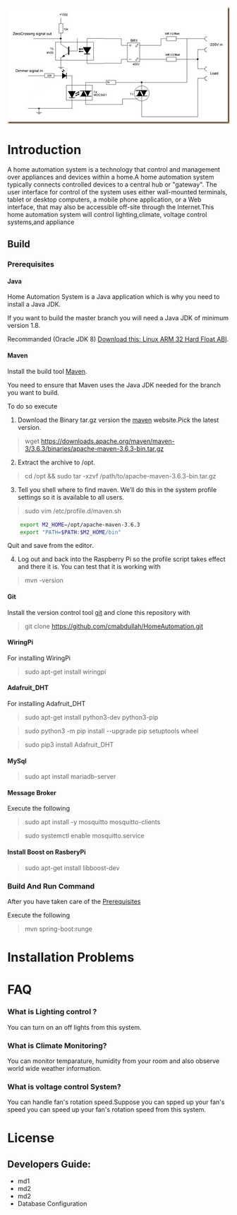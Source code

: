 ![alt text](images/dimmer2_thumb.jpg "This is the complete circuit of the dimmer")
# Introduction

A home automation system is a technology that control and management over appliances and devices within a home.A home automation system typically connects controlled devices to a central hub or "gateway". The user interface for control of the system uses either wall-mounted terminals, tablet or desktop computers, a mobile phone application, or a Web interface, that may also be accessible off-site through the Internet.This home automation system will control lighting,climate, voltage control systems,and appliance

## Build

### Prerequisites

#### Java

Home Automation System is a Java application which is why you need to install a Java JDK.

If you want to build the master branch you will need a Java JDK of minimum version 1.8.

Recommanded (Oracle JDK 8) [Download this: Linux ARM 32 Hard Float ABI](https://www.oracle.com/java/technologies/javase/javase-jdk8-downloads.html).

#### Maven

Install the build tool [Maven](https://maven.apache.org/).

You need to ensure that Maven uses the Java JDK needed for the branch you want to build.

To do so execute

1. Download the Binary tar.gz version the [maven](http://maven.apache.org/download.cgi) website.Pick the latest version. 

> wget https://downloads.apache.org/maven/maven-3/3.6.3/binaries/apache-maven-3.6.3-bin.tar.gz

2. Extract the archive to /opt.

> cd /opt && sudo tar -xzvf /path/to/apache-maven-3.6.3-bin.tar.gz

3. Tell you shell where to find maven. We’ll do this in the system profile settings so it is available to all users.

> sudo vim /etc/profile.d/maven.sh
```bash
	export M2_HOME=/opt/apache-maven-3.6.3
	export "PATH=$PATH:$M2_HOME/bin"
```
Quit and save from the editor.

4. Log out and back into the Raspberry Pi so the profile script takes effect and there it is. You can test that it is working with

> mvn -version


#### Git

Install the version control tool [git](https://git-scm.com/) and clone this repository with


> git clone https://github.com/cmabdullah/HomeAutomation.git


#### WiringPi

For installing WiringPi 

> sudo apt-get install wiringpi


#### Adafruit_DHT

For installing Adafruit_DHT


> sudo apt-get install python3-dev python3-pip

> sudo python3 -m pip install --upgrade pip setuptools wheel

> sudo pip3 install Adafruit_DHT

#### MySql

> sudo apt install mariadb-server

#### Message Broker

Execute the following

> sudo apt install -y mosquitto mosquitto-clients

> sudo systemctl enable mosquitto.service

#### Install Boost on RasberyPi

> sudo apt-get install libboost-dev


### Build And Run Command

After you have taken care of the [Prerequisites](#prerequisites)

Execute the following

> mvn spring-boot:runge


# Installation Problems

# FAQ

### What is Lighting control ?
You can turn on an off lights from this system.

### What is Climate Monitoring?
You can monitor temparature, humidity from your room and also observe world wide weather information.

### What is voltage control System?
You can handle fan's rotation speed.Suppose you can spped up your fan's speed you can speed up your fan's rotation speed from this system.

# License

## Developers Guide:
  + md1
  + md2
  + md2
  + Database Configuration
